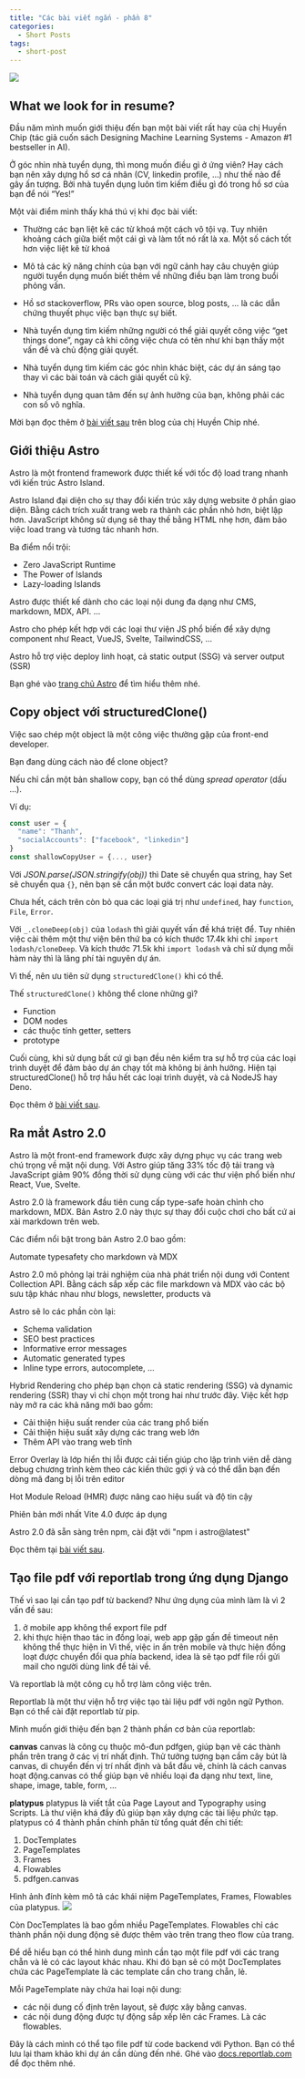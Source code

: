 ```yaml
---
title: "Các bài viết ngắn - phần 8"
categories:
  - Short Posts
tags:
  - short-post
---
```

![](https://i0.wp.com/beautyoncode.com/wp-content/uploads/2023/02/beautyoncode-short-post-27.png)

## What we look for in resume?
Đầu năm mình muốn giới thiệu đến bạn một bài viết rất hay của chị Huyền Chip (tác giả cuốn sách Designing Machine Learning Systems - Amazon #1 bestseller in AI). 

Ở góc nhìn nhà tuyển dụng, thì mong muốn điều gì ở ứng viên? Hay cách bạn nên xây dựng hồ sơ cá nhân (CV, linkedin profile, ...) như thế nào để gây ấn tượng.
Bởi nhà tuyển dụng luôn tìm kiếm điều gì đó trong hồ sơ của bạn để nói “Yes!”

Một vài điểm mình thấy khá thú vị khi đọc bài viết:
- Thường các bạn liệt kê các từ khoá một cách vô tội vạ. Tuy nhiên khoảng cách giữa biết một cái gì và làm tốt nó rất là xa.
Một số cách tốt hơn việc liệt kê từ khoá
- Mô tả các kỹ năng chính của bạn với ngữ cảnh hay câu chuyện giúp người tuyển dụng muốn biết thêm về những điều bạn làm trong buổi phỏng vấn.
- Hồ sơ stackoverflow, PRs vào open source, blog posts, … là các dẫn chứng thuyết phục việc bạn thực sự biết.

- Nhà tuyển dụng tìm kiếm những người có thể giải quyết công việc “get things done”, ngay cả khi công việc chưa có tên như khi bạn thấy một vấn đề và chủ động giải quyết.
- Nhà tuyển dụng tìm kiếm các góc nhìn khác biệt, các dự án sáng tạo thay vì các bài toán và cách giải quyết cũ kỹ.
- Nhà tuyển dụng quan tâm đến sự ảnh hưởng của bạn, không phải các con số vô nghĩa.

Mời bạn đọc thêm ở [bài viết sau](https://huyenchip.com/2023/01/24/what-we-look-for-in-a-candidate.html) trên blog của chị Huyền Chip nhé.

## Giới thiệu Astro
Astro là một frontend framework được thiết kế với tốc độ load trang nhanh với kiến trúc Astro Island.

Astro Island đại diện cho sự thay đổi kiến trúc xây dựng website ở phần giao diện. Bằng cách trích xuất trang web ra thành các phần nhỏ hơn, biệt lập hơn. JavaScript không sử dụng sẽ thay thế bằng HTML nhẹ hơn, đảm bảo việc load trang và tương tác nhanh hơn.

Ba điểm nổi trội:
- Zero JavaScript Runtime
- The Power of Islands
- Lazy-loading Islands

Astro được thiết kế dành cho các loại nội dung đa dạng như CMS, markdown, MDX, API. ...

Astro cho phép kết hợp với các loại thư viện JS phổ biến để xây dựng component như React, VueJS, Svelte, TailwindCSS, ...

Astro hỗ trợ việc deploy linh hoạt, cả static output (SSG) và server output (SSR)

Bạn ghé vào [trang chủ Astro](https://astro.build/) để tìm hiểu thêm nhé.

## Copy object với structuredClone()
Việc sao chép một object là một công việc thường gặp của front-end developer.

Bạn đang dùng cách nào để clone object?

Nếu chỉ cần một bản shallow copy, bạn có thể dùng *spread operator* (dấu ...). 

Ví dụ:
```js
const user = {
  "name": "Thanh",
  "socialAccounts": ["facebook", "linkedin"]
}
const shallowCopyUser = {..., user}
```

Với *JSON.parse(JSON.stringify(obj))* thì Date sẽ chuyển qua string, hay Set sẽ chuyển qua `{}`, nên bạn sẽ cần một bước convert các loại data này.

Chưa hết, cách trên còn bỏ qua các loại giá trị như `undefined`, hay `function`, `File`, `Error`.

Với `_.cloneDeep(obj)` của `lodash` thì giải quyết vấn đề khá triệt để. 
Tuy nhiên việc cài thêm một thư viện bên thứ ba có kích thước 17.4k khi chỉ `import lodash/cloneDeep`. Và kích thước 71.5k khi `import lodash` và chỉ sử dụng mỗi hàm này thì là lãng phí tài nguyên dự án.

Vì thế, nên ưu tiên sử dụng `structuredClone()` khi có thể.


Thế `structuredClone()` không thể clone những gì?
- Function
- DOM nodes
- các thuộc tính getter, setters
- prototype

Cuối cùng, khi sử dụng bất cứ gì bạn đều nên kiểm tra sự hỗ trợ của các loại trình duyệt để đảm bảo dự án chạy tốt mà không bị ảnh hưởng. Hiện tại structuredClone() hỗ trợ hầu hết các loại trình duyệt, và cả NodeJS hay Deno.

Đọc thêm ở [bài viết sau](https://www.builder.io/blog/structured-clone).

## Ra mắt Astro 2.0
Astro là một front-end framework được xây dựng phục vụ các trang web chú trọng về mặt nội dung. Với Astro giúp tăng 33% tốc độ tải trang và JavaScript giảm 90% đồng thời sử dụng cùng với các thư viện phổ biến như React, Vue, Svelte.

Astro 2.0 là framework đầu tiên cung cấp type-safe hoàn chỉnh cho markdown, MDX. Bản Astro 2.0 này thực sự thay đổi cuộc chơi cho bất cứ ai xài markdown trên web.

Các điểm nổi bật trong bản Astro 2.0 bao gồm:

Automate typesafety cho markdown và MDX

Astro 2.0 mô phỏng lại trải nghiệm của nhà phát triển nội dung với Content Collection API. Bằng cách sắp xếp các file markdown và MDX vào các bộ sưu tập khác nhau như blogs, newsletter, products và 

Astro sẽ lo các phần còn lại:
* Schema validation
* SEO best practices
* Informative error messages
* Automatic generated types
* Inline type errors, autocomplete, ...

Hybrid Rendering cho phép bạn chọn cả static rendering (SSG) và dynamic rendering (SSR) thay vì chỉ chọn một trong hai như trước đây. Việc kết hợp này mở ra các khả năng mới bao gồm:
- Cải thiện hiệu suất render của các trang phổ biến
- Cải thiện hiệu suất xây dựng các trang web lớn
- Thêm API vào trang web tĩnh

Error Overlay là lớp hiển thị lỗi được cải tiến giúp cho lập trình viên dễ dàng debug chương trình kèm theo các kiến thức gợi ý và có thể dẫn bạn đến dòng mã đang bị lỗi trên editor

Hot Module Reload (HMR) được nâng cao hiệu suất và độ tin cậy

Phiên bản mới nhất Vite 4.0 được áp dụng

Astro 2.0 đã sẵn sàng trên npm, cài đặt với "npm i astro@latest"

Đọc thêm tại [bài viết sau](https://astro.build/blog/astro-2/).

## Tạo file pdf với reportlab trong ứng dụng Django

Thế vì sao lại cần tạo pdf từ backend?
Như ứng dụng của mình làm là vì 2 vấn đề sau:
1. ở mobile app không thể export file pdf
2. khi thực hiện thao tác in đồng loại, web app gặp gấn đề timeout nên không thể thực hiện in
Vì thế, việc in ấn trên mobile và thực hiện đồng loạt được chuyển đổi qua phía backend, idea là sẽ tạo pdf file rồi gửi mail cho người dùng link để tải về.

Và reportlab là một công cụ hỗ trợ làm công việc trên.

Reportlab là một thư viện hỗ trợ việc tạo tài liệu pdf với ngôn ngữ Python. Bạn có thể cài đặt reportlab từ pip.

Mình muốn giới thiệu đến bạn 2 thành phần cơ bản của reportlab:

**canvas**
canvas là công cụ thuộc mô-đun pdfgen, giúp bạn vẽ các thành phần trên trang ở các vị trí nhất định. 
Thử tưởng tượng bạn cầm cây bút là canvas, di chuyển đến vị trí nhất định và bắt đầu vẽ, chính là cách canvas hoạt động.canvas có thể giúp bạn vẽ nhiều loại đa dạng như text, line, shape, image, table, form, ...

**platypus**
platypus là viết tắt của Page Layout and Typography using Scripts. Là thư viện khá đầy đủ giúp bạn xây dựng các tài liệu phức tạp.
platypus có 4 thành phần chính phân từ tổng quát đến chi tiết:
1. DocTemplates
2. PageTemplates
3. Frames
4. Flowables
5. pdfgen.canvas

Hình ảnh đính kèm mô tả các khái niệm PageTemplates, Frames, Flowables của platypus.
![](https://i0.wp.com/beautyoncode.com/wp-content/uploads/2023/02/reportlab.jpeg)

Còn DocTemplates là bao gồm nhiều PageTemplates.
Flowables chỉ các thành phần nội dung động sẽ được thêm vào trên trang theo flow của trang.

Để dễ hiểu bạn có thể hình dung mình cần tạo một file pdf với các trang chẵn và lẻ có các layout khác nhau.
Khi đó bạn sẽ có một DocTemplates chứa các PageTemplate là các template cần cho trang chẵn, lẻ.

Mỗi PageTemplate này chứa hai loại nội dung:
- các nội dung cố định trên layout, sẽ được xây bằng canvas.
- các nội dung động được tự động sắp xếp lên các Frames. Là các flowables.

Đây là cách mình có thể tạo file pdf từ code backend với Python.
Bạn có thể lưu lại tham khảo khi dự án cần dùng đến nhé.
Ghé vào [docs.reportlab.com](https://docs.reportlab.com/reportlab/userguide/ch1_intro/) để đọc thêm nhé.
